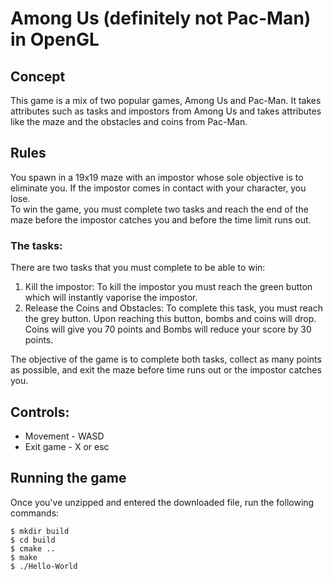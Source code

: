 # Among Us (definitely not Pac-Man) in OpenGL
## Concept
This game is a mix of two popular games, Among Us and Pac-Man. It takes attributes such as tasks and impostors from Among Us and takes attributes like the maze and the obstacles and coins from Pac-Man. 

## Rules
You spawn in a 19x19 maze with an impostor whose sole objective is to eliminate you. If the impostor comes in contact with your character, you lose.  
To win the game, you must complete two tasks and reach the end of the maze before the impostor catches you and before the time limit runs out.
### The tasks:
There are two tasks that you must complete to be able to win:  
1. Kill the impostor: To kill the impostor you must reach the green button which will instantly vaporise the impostor.
2. Release the Coins and Obstacles: To complete this task, you must reach the grey button. Upon reaching this button, bombs and coins will drop. Coins will give you 70 points and Bombs will reduce your score by 30 points.

The objective of the game is to complete both tasks, collect as many points as possible, and exit the maze before time runs out or the impostor catches you.

## Controls:
 - Movement - WASD
 - Exit game - X or esc

## Running the game
Once you've unzipped and entered the downloaded file, run the following commands:
```
$ mkdir build
$ cd build
$ cmake ..
$ make
$ ./Hello-World
```
